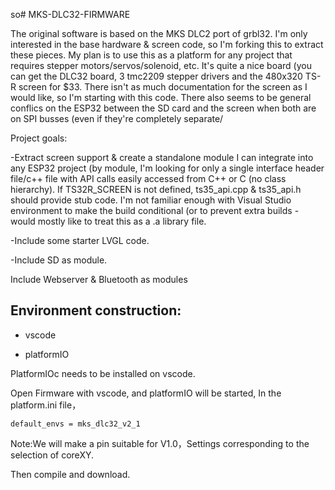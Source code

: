 so# MKS-DLC32-FIRMWARE

The original software is based on the MKS DLC2 port of grbl32.   I'm only interested in the base hardware & screen code, so I'm forking this to extract these pieces.  My plan is to use this as a platform for any project that requires stepper motors/servos/solenoid, etc.  It's quite a nice board (you can get the DLC32 board, 3 tmc2209 stepper drivers and the 480x320 TS-R screen for $33.   There isn't as much documentation for the screen as I would like, so I'm starting with this code.  There also seems to be general conflics on the ESP32 between the SD card and the screen when both are on SPI busses (even if they're completely separate/  

Project goals:

-Extract screen support & create a standalone module I can integrate into any ESP32 project  (by module, I'm looking for only a single interface header file/c++ file with API calls easily accessed from C++ or C (no class hierarchy).  If TS32R_SCREEN is not defined, ts35_api.cpp & ts35_api.h should provide stub code.  I'm not familiar enough with Visual Studio environment to make the build conditional (or to prevent extra builds - would mostly like to treat this as a .a library file.

-Include some starter LVGL code.

-Include SD as module.

Include Webserver & Bluetooth as modules

## Environment construction:

- vscode

- platformIO

PlatformIOc needs to be installed on vscode.

Open Firmware with vscode, and platformIO will be started, In the platform.ini file，

`default_envs = mks_dlc32_v2_1` 

Note:We will make a pin suitable for V1.0，Settings corresponding to the selection of coreXY.

Then compile and download.

